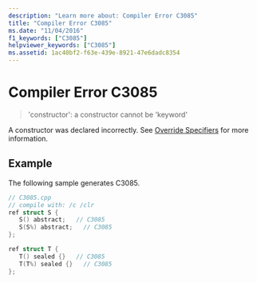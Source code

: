 ```yaml
---
description: "Learn more about: Compiler Error C3085"
title: "Compiler Error C3085"
ms.date: "11/04/2016"
f1_keywords: ["C3085"]
helpviewer_keywords: ["C3085"]
ms.assetid: 1ac40bf2-f63e-439e-8921-47e6dadc8354
---
```

# Compiler Error C3085

> 'constructor': a constructor cannot be 'keyword'

A constructor was declared incorrectly. See [Override Specifiers](../../extensions/override-specifiers-cpp-component-extensions.md) for more information.

## Example

The following sample generates C3085.

```cpp
// C3085.cpp
// compile with: /c /clr
ref struct S {
   S() abstract;   // C3085
   S(S%) abstract;   // C3085
};

ref struct T {
   T() sealed {}   // C3085
   T(T%) sealed {}   // C3085
};
```
